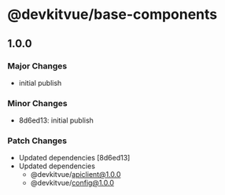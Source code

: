 # @devkitvue/base-components

## 1.0.0

### Major Changes

- initial publish

### Minor Changes

- 8d6ed13: initial publish

### Patch Changes

- Updated dependencies [8d6ed13]
- Updated dependencies
  - @devkitvue/apiclient@1.0.0
  - @devkitvue/config@1.0.0

